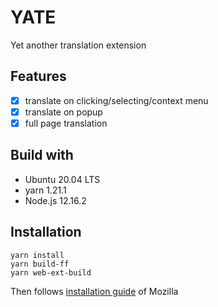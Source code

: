 # YATE
Yet another translation extension

## Features
- [x] translate on clicking/selecting/context menu
- [x] translate on popup
- [x] full page translation

## Build with
- Ubuntu 20.04 LTS
- yarn 1.21.1
- Node.js 12.16.2

## Installation

```
yarn install
yarn build-ff
yarn web-ext-build
```
Then follows [installation guide](https://extensionworkshop.com/documentation/develop/temporary-installation-in-firefox/) of Mozilla